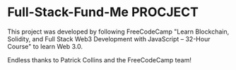 # Full-Stack-Fund-Me PROCJECT

This project was developed by following FreeCodeCamp "Learn Blockchain, Solidity, and Full Stack Web3 Development with JavaScript – 32-Hour Course" to learn Web 3.0.

Endless thanks to Patrick Collins and the FreeCodeCamp team!
